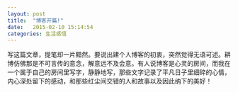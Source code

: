 ```yaml
---
layout: post
title:  "博客开篇!"
date:   2015-02-10 15:14:54
categories: 生活感悟
---
```


  写这篇文章，提笔却一片黯然。要说出建个人博客的初衷，突然觉得无语可述。耕博仿佛那是不可言传的意念，解意远不及会意。有人说博客是心灵的房间，而我在一个属于自己的房间里写字，静静地写，那些文字记录了平凡日子里细碎的心情，内心深处留下的感动，和那些红尘间交错的人和故事以及因此纳下的美好！
